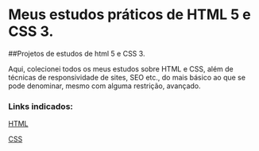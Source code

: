 # Meus estudos práticos de HTML 5 e CSS 3.

##Projetos de estudos de html 5 e CSS 3. 

Aqui, colecionei todos os meus estudos sobre HTML e CSS, além de técnicas de responsividade de sites, SEO etc., do mais básico ao que se pode denominar, mesmo com alguma restrição, avançado.

### Links indicados:
[HTML](https://www.w3schools.com/html/html_intro.asp)

[CSS](https://www.w3schools.com/css/)

